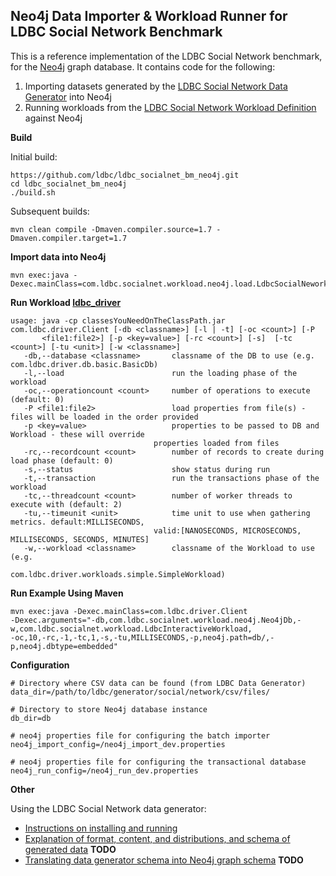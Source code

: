 Neo4j Data Importer & Workload Runner for LDBC Social Network Benchmark
---------------------

This is a reference implementation of the LDBC Social Network benchmark, for the [Neo4j](http://www.neo4j.org/) graph database.
It contains code for the following:
1. Importing datasets generated by the [LDBC Social Network Data Generator](https://github.com/ldbc/ldbc_socialnet_bm/tree/master/ldbc_socialnet_dbgen) into Neo4j
2. Running workloads from the [LDBC Social Network Workload Definition](https://github.com/ldbc/ldbc_socialnet_bm/tree/master/ldbc_socialnet_qgen) against Neo4j

**Build**

Initial build:

	https://github.com/ldbc/ldbc_socialnet_bm_neo4j.git
	cd ldbc_socialnet_bm_neo4j
	./build.sh

Subsequent builds:

	mvn clean compile -Dmaven.compiler.source=1.7 -Dmaven.compiler.target=1.7

**Import data into Neo4j**

	mvn exec:java -Dexec.mainClass=com.ldbc.socialnet.workload.neo4j.load.LdbcSocialNeworkNeo4jImporter

**Run Workload [ldbc_driver](https://github.com/alexaverbuch/ldbc_driver)**

	usage: java -cp classesYouNeedOnTheClassPath.jar com.ldbc.driver.Client [-db <classname>] [-l | -t] [-oc <count>] [-P
	       <file1:file2>] [-p <key=value>] [-rc <count>] [-s]  [-tc <count>] [-tu <unit>] [-w <classname>]
	   -db,--database <classname>       classname of the DB to use (e.g. com.ldbc.driver.db.basic.BasicDb)
	   -l,--load                        run the loading phase of the workload
	   -oc,--operationcount <count>     number of operations to execute (default: 0)
	   -P <file1:file2>                 load properties from file(s) - files will be loaded in the order provided
	   -p <key=value>                   properties to be passed to DB and Workload - these will override
		                            properties loaded from files
	   -rc,--recordcount <count>        number of records to create during load phase (default: 0)
	   -s,--status                      show status during run
	   -t,--transaction                 run the transactions phase of the workload
	   -tc,--threadcount <count>        number of worker threads to execute with (default: 2)
	   -tu,--timeunit <unit>            time unit to use when gathering metrics. default:MILLISECONDS,
		                            valid:[NANOSECONDS, MICROSECONDS, MILLISECONDS, SECONDS, MINUTES]
	   -w,--workload <classname>        classname of the Workload to use (e.g.
		                            com.ldbc.driver.workloads.simple.SimpleWorkload)

**Run Example Using Maven**

	mvn exec:java -Dexec.mainClass=com.ldbc.driver.Client 
	-Dexec.arguments="-db,com.ldbc.socialnet.workload.neo4j.Neo4jDb,-w,com.ldbc.socialnet.workload.LdbcInteractiveWorkload,
	-oc,10,-rc,-1,-tc,1,-s,-tu,MILLISECONDS,-p,neo4j.path=db/,-p,neo4j.dbtype=embedded"

**Configuration**

	# Directory where CSV data can be found (from LDBC Data Generator)
	data_dir=/path/to/ldbc/generator/social/network/csv/files/

	# Directory to store Neo4j database instance
	db_dir=db

	# neo4j properties file for configuring the batch importer
	neo4j_import_config=/neo4j_import_dev.properties

	# neo4j properties file for configuring the transactional database
	neo4j_run_config=/neo4j_run_dev.properties

**Other**

Using the LDBC Social Network data generator:

* [Instructions on installing and running](https://github.com/ldbc/ldbc_socialnet_bm/blob/master/ldbc_socialnet_dbgen/README.md)
* [Explanation of format, content, and distributions, and schema of generated data](todo) **TODO**
* [Translating data generator schema into Neo4j graph schema](todo) **TODO**
